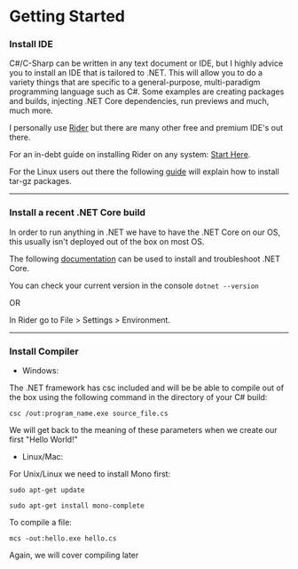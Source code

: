 # Getting Started

### Install IDE

C#/C-Sharp can be written in any text document or IDE, but I highly advice you to install an IDE that is tailored to .NET.
This will allow you to do a variety things that are specific to a general-purpose, multi-paradigm programming language such as C#. Some examples are creating packages and builds, injecting .NET Core dependencies, run previews and much, much more.

I personally use [Rider](https://www.jetbrains.com/rider/) but there are many other free and premium IDE's out there. 

For an in-debt guide on installing Rider on any system: [Start Here](https://www.jetbrains.com/help/rider/Installation_guide.html#snap).

For the Linux users out there the following [guide](https://sourcedigit.com/20839-extract-install-tar-gz-files-ubuntu/) will explain how to install tar-gz packages.

---

### Install a recent .NET Core build

In order to run anything in .NET we have to have the .NET Core on our OS, this usually isn't deployed out of the box on most OS. 

The following [documentation](https://docs.microsoft.com/en-us/dotnet/core/install/) can be used to install and troubleshoot .NET Core.

You can check your current version in the console `dotnet --version`

OR

In Rider go to File > Settings > Environment.

---

### Install Compiler

* Windows: 

The .NET framework has csc included and will be be able to compile out of the box using the following command in the directory of your C# build:

`csc /out:program_name.exe source_file.cs`

We will get back to the meaning of these parameters when we create our first "Hello World!"

* Linux/Mac:

For Unix/Linux we need to install Mono first:

`sudo apt-get update`

`sudo apt-get install mono-complete`

To compile a file:

`mcs -out:hello.exe hello.cs`

Again, we will cover compiling later


